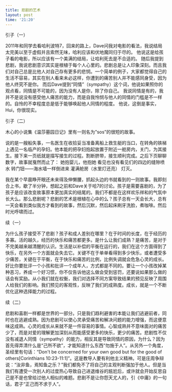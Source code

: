```yaml
---
title: 悲剧的艺术
layout: post
time: '21:20'
---
```


引子（一）

2011年和同学去看哈利波特7，回来的路上，Dave问我对电影的看法，我说结局太完美以至于虚假并且索然无味，哈利应该和伏地魔同归于尽的。 他说这是给孩子看的电影，所以应该有一个美满的结局，让哈利死去是不合适的。 随后我提到悲剧，我说悲剧意识其实是根植于每个人心里的。悲剧总是让人印象深刻。而且我们对自己总是比他人对自己存有更多的悲悯。一个简单的例子，大家都觉得自己的生活不容易，其实在别人看来未必这样，你遭到的痛苦别人并不能感同身受，因为他人终究不是你。 而后Dave提到“同情”（sympathy）这个词，他说如果照你的观点看，同情是不可能的，因为没有人是你，除了你自己。 我说同情是有的，我并不是说没有感受他人痛苦的能力，而是自我怜悯与他人的同情的门槛是不一样的。自怜的不幸程度总是低于能够唤起他人同情的程度。 他说，这倒是事实，Hui，你很现实。

引子（二）

木心的小说集《温莎墓园日记》里有一则名为”sos”的很短的故事。

说的是一艘船失事，一名医生在收拾妥当准备离船上救生艇的当口，在转角的铁梯上遇见一名临产的孕妇。他本能的把孕妇抱起放置于附近一舱房内，关门，为其接生。接下来一页纸就是描写接生的过程。割断脐带，接生顺利完成。之后下页聊聊数字，故事就戛然而止了： 
她抱婴儿，他抱她 
看见也没有看见们的四边的缝隙喷水 
转门钮——海水墙一样倒进来 
灌满舱房（水里灯还亮） 
灯灭。
 
我在某个早晨睁开眼还未来得及伸懒腰，抓起头边的书就看到的一则故事。我即刻合上书，歇了半分钟，想起之前和Dave关于哈7的讨论。孩子是需要喜剧的，为了孩子是应该改变故事原本更加真实的结尾的。我们不都是在这样欢乐祥和的气氛中长大么。那么悲剧呢？悲剧的艺术是根植在心中的么？孩子总有一天会长大，总有一天会看到类似我方才看到的故事，然后沉默，然后起床刷牙洗脸，煮咖啡。然后时光呼啸而过。

续（一）

为什么孩子接受不了悲剧？孩子和成人差别在哪里？在于时间的长度，在于经历的多寡。活的越久，经历的快乐和痛苦都更多。是什么让我们成熟？是痛苦，是对于不完美越来越清醒的认识。生活是以补偿的平衡在运行的，我们在这个方面得到了快乐，在另外一个方面就会失去它。关键不在于单单看得到多少快乐，或者遭受多少痛苦，关键在于平衡，在于快乐和痛苦的比例，比例失调就会危急心灵的成长。好比你要批评一个小孩和批评一个成年人，方式都是不同的。要让一个小孩改掉某种恶习，养成一个好习惯，你不仅告诉他这么做会受到惩罚，还要说如果那么做的话会有奖励。从小我们就在权衡，我们对选择不同方案导致结果的预见反映了周围人给我们的影响。我们预见的客观性，反映了我们的成熟度。成长，就是一个不断优化这种选择能力的过程。

续（二）

悲剧和喜剧一样都是世界的一部分。只是我们趋利避害的本能让我们逃避前者，同时也在逃避成熟。因为悲剧可以使心灵承受痛苦和解决问题的能力增强，而这便意味这成熟。心灵的成长从来就不是一件容易的事情。心智成熟并不意味面对的痛苦少了，而是对爱的理解更加深刻从而能感受更多的快乐，更少的痛苦。悲剧性不仅没有减退人同情（sympathy）的能力，相反其是导致同情的原因，为什么？因为首先得弄清什么是“己所不欲”，才能知道什么东西“勿施于人”。从另外一个角度，圣经里有句话：“Don't be concerned for your own good but for the good of others[Corinthians 10:23-11:1]”。这是教导人要有利他主义精神。可是庄周争辩说：“汝非鱼，焉知鱼之乐？”我们都免不了将自己的主观判断强加于他人。但是当我们有遭受一次别人的过度热心导致自己进退维谷的尴尬后，或许就会开始反思自己是不是也曾给过他人相似的难题。悲剧不是让你怨天尤人的，引《中庸》的一句话，君子“正己而不求于人”。
